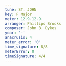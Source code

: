```yaml
---
tune: ST. JOHN
key: F Major
meter: 12.9.12.9.
arranger: Phillips Brooks
composer: John B. Dykes
year: '-'
anacrusis: 4
meter_error: '0'
time_signature: 8/8
meterError: 0
timeSignature: 4/4
---
```

